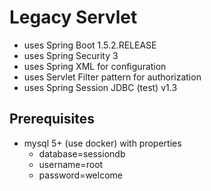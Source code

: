 # Legacy Servlet

- uses Spring Boot 1.5.2.RELEASE
- uses Spring Security 3
- uses Spring XML for configuration
- uses Servlet Filter pattern for authorization
- uses Spring Session JDBC (test) v1.3


## Prerequisites

- mysql 5+ (use docker) with properties
  - database=sessiondb
  - username=root
  - password=welcome